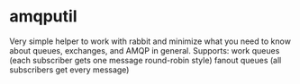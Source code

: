 amqputil
========

Very simple helper to work with rabbit and minimize what you need to know about queues, exchanges, and AMQP in general. Supports: 
work queues (each subscriber gets one message round-robin style)
fanout queues (all subscribers get every message)
